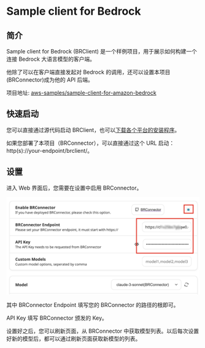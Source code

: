 # Sample client for Bedrock

## 简介

Sample client for Bedrock (BRClient) 是一个样例项目，用于展示如何构建一个连接 Bedrock 大语言模型的客户端。

他除了可以在客户端直接发起对 Bedrock 的调用，还可以设置本项目(BRConnector)成为他的 API 后端。

项目地址: [aws-samples/sample-client-for-amazon-bedrock](https://github.com/aws-samples/sample-client-for-amazon-bedrock/)

## 快速启动

您可以直接通过源代码启动 BRClient，也可以[下载各个平台的安装程序](https://github.com/aws-samples/sample-client-for-amazon-bedrock/releases)。

如果您部署了本项目（BRConnector），可以直接通过这个 URL 启动：http(s)://your-endpoint/brclient/。

## 设置

进入 Web 界面后，您需要在设置中启用 BRConnector。

![BRConnector setting](attachments/sample-client-for-bedrock/IMG-sample-client-for-bedrock.png)

其中 BRConnector Endpoint 填写您的 BRConnector 的路径的根即可。

API Key 填写 BRConnector 颁发的 Key。

设置好之后，您可以刷新页面，从 BRConnector 中获取模型列表。以后每次设置好新的模型后，都可以通过刷新页面获取新模型的列表。
